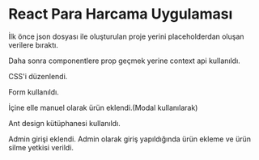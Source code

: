 # React Para Harcama Uygulaması

İlk önce json dosyası ile oluşturulan proje yerini placeholderdan oluşan verilere bıraktı.

Daha sonra componentlere prop geçmek yerine context api kullanıldı.

CSS'i düzenlendi.

Form kullanıldı.

İçine elle manuel olarak ürün eklendi.(Modal kullanılarak)

Ant design kütüphanesi kullanıldı.

Admin girişi eklendi. Admin olarak giriş yapıldığında ürün ekleme ve ürün silme yetkisi verildi.
